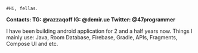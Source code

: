`#Hi, fellas`. 

**Contacts:
TG: @razzaqoff
IG: @demir.ue
Twitter: @47programmer**

I have been building android application for 2 and a half years now. 
Things I mainly use: Java, Room Database, Firebase, Gradle, APIs, Fragments, Compose UI and etc.
